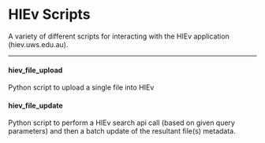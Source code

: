 # HIEv Scripts
A variety of different scripts for interacting with the HIEv application (hiev.uws.edu.au).
___

#### hiev_file_upload
Python script to upload a single file into HIEv

#### hiev_file_update
Python script to perform a HIEv search api call (based on given query parameters) and then a batch update of the resultant
file(s) metadata.
